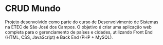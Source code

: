# CRUD Mundo
Projeto desenvolvido como parte do curso de Desenvolvimento de Sistemas na ETEC de São José dos Campos. O objetivo é criar uma aplicação web completa para o gerenciamento de países e cidades, utilizando Front End (HTML, CSS, JavaScript) e Back End (PHP + MySQL).
